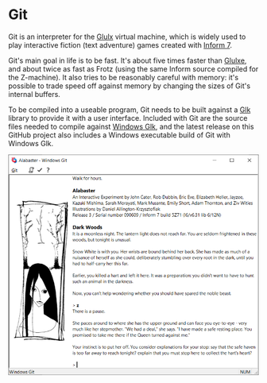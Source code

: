 # Git

Git is an interpreter for the [Glulx](https://eblong.com/zarf/glulx/) virtual machine, which is widely used to play interactive fiction (text adventure) games created with [Inform 7](http://inform7.com/).

Git's main goal in life is to be fast. It's about five times faster than [Glulxe](https://github.com/erkyrath/glulxe), and about twice as fast as Frotz (using the same Inform source compiled for the Z-machine). It also tries to be reasonably careful with memory: it's possible to trade speed off against memory by changing the sizes of Git's internal buffers.

To be compiled into a useable program, Git needs to be built against a [Glk](https://eblong.com/zarf/glk/) library to provide it with a user interface. Included with Git are the source files needed to compile against [Windows Glk](https://github.com/DavidKinder/Windows-Glk), and the latest release on this GitHub project also includes a Windows executable build of Git with Windows Glk.

![Windows Git playing Alabaster](Alabaster.png)

